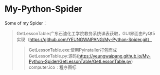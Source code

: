 # My-Python-Spider
Some of my Spider：
>GetLessonTable:广东石油化工学院教务系统课表获取，GUI界面由PyQt5实现（https://github.com/YEUNGWAIPANG/My-Python-Spider.git）
>>GetLessonTable.exe:使用Pyinstaller打包而成    
>>GetLessonTable.py:源码(https://yeungwaipang.github.io/My-Python-Spider/GetLessonTable/GetLessonTable.py)  
>>computer.ico：程序图标  
